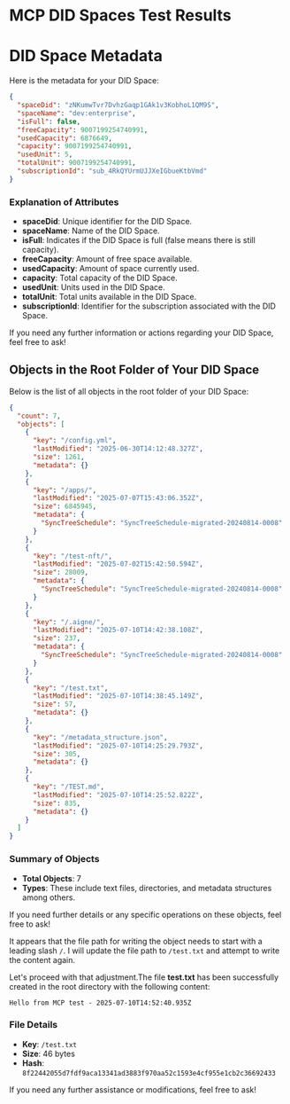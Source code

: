 # MCP DID Spaces Test Results

# DID Space Metadata

Here is the metadata for your DID Space:

```json
{
  "spaceDid": "zNKumwTvr7DvhzGaqp1GAk1v3KobhoL1QM9S",
  "spaceName": "dev:enterprise",
  "isFull": false,
  "freeCapacity": 9007199254740991,
  "usedCapacity": 6876649,
  "capacity": 9007199254740991,
  "usedUnit": 5,
  "totalUnit": 9007199254740991,
  "subscriptionId": "sub_4RkQYUrmUJJXeIGbueKtbVmd"
}
```

### Explanation of Attributes
- **spaceDid**: Unique identifier for the DID Space.
- **spaceName**: Name of the DID Space.
- **isFull**: Indicates if the DID Space is full (false means there is still capacity).
- **freeCapacity**: Amount of free space available.
- **usedCapacity**: Amount of space currently used.
- **capacity**: Total capacity of the DID Space.
- **usedUnit**: Units used in the DID Space.
- **totalUnit**: Total units available in the DID Space.
- **subscriptionId**: Identifier for the subscription associated with the DID Space.

If you need any further information or actions regarding your DID Space, feel free to ask!

## Objects in the Root Folder of Your DID Space

Below is the list of all objects in the root folder of your DID Space:

```json
{
  "count": 7,
  "objects": [
    {
      "key": "/config.yml",
      "lastModified": "2025-06-30T14:12:48.327Z",
      "size": 1261,
      "metadata": {}
    },
    {
      "key": "/apps/",
      "lastModified": "2025-07-07T15:43:06.352Z",
      "size": 6845945,
      "metadata": {
        "SyncTreeSchedule": "SyncTreeSchedule-migrated-20240814-0008"
      }
    },
    {
      "key": "/test-nft/",
      "lastModified": "2025-07-02T15:42:50.594Z",
      "size": 28009,
      "metadata": {
        "SyncTreeSchedule": "SyncTreeSchedule-migrated-20240814-0008"
      }
    },
    {
      "key": "/.aigne/",
      "lastModified": "2025-07-10T14:42:38.108Z",
      "size": 237,
      "metadata": {
        "SyncTreeSchedule": "SyncTreeSchedule-migrated-20240814-0008"
      }
    },
    {
      "key": "/test.txt",
      "lastModified": "2025-07-10T14:38:45.149Z",
      "size": 57,
      "metadata": {}
    },
    {
      "key": "/metadata_structure.json",
      "lastModified": "2025-07-10T14:25:29.793Z",
      "size": 305,
      "metadata": {}
    },
    {
      "key": "/TEST.md",
      "lastModified": "2025-07-10T14:25:52.822Z",
      "size": 835,
      "metadata": {}
    }
  ]
}
```

### Summary of Objects
- **Total Objects**: 7
- **Types**: These include text files, directories, and metadata structures among others.
  
If you need further details or any specific operations on these objects, feel free to ask!

It appears that the file path for writing the object needs to start with a leading slash `/`. I will update the file path to `/test.txt` and attempt to write the content again. 

Let's proceed with that adjustment.The file **test.txt** has been successfully created in the root directory with the following content:

```
Hello from MCP test - 2025-07-10T14:52:40.935Z
```

### File Details
- **Key**: `/test.txt`
- **Size**: 46 bytes
- **Hash**: `8f22442055d7fdf9aca13341ad3883f970aa52c1593e4cf955e1cb2c36692433`

If you need any further assistance or modifications, feel free to ask!